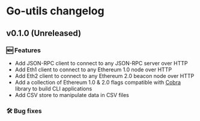 # Go-utils changelog

## v0.1.0 (Unreleased)

### 🆕 Features

- Add JSON-RPC client to connect to any JSON-RPC server over HTTP
- Add Eth1 client to connect to any Ethereum 1.0 node over HTTP
- Add Eth2 client to connect to any Ethereum 2.0 beacon node over HTTP
- Add a collection of Ethereum 1.0 & 2.0 flags compatible with [Cobra](https://github.com/spf13/cobra) library to build CLI applications
- Add CSV store to manipulate data in CSV files

### 🛠 Bug fixes